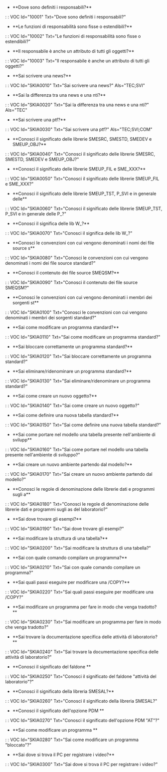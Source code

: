 - \*\*Dove sono definiti i responsabili?\*\*

 :  : VOC Id="10001" Txt="Dove sono definiti i responsabili?"
- \*\*Le funzioni di responsabilità sono fisse o estendibili?\*\*

 :  : VOC Id="10002" Txt="Le funzioni di responsabilità sono fisse o estendibili?"
- \*\*Il responsabile è anche un attributo di tutti gli oggetti?\*\*

 :  : VOC Id="10003" Txt="Il responsabile è anche un attributo di tutti gli oggetti?"
- \*\*Sai scrivere una news?\*\*

 :  : VOC Id="SKIA0010" Txt="Sai scrivere una news?" Als="TEC;SVI"
- \*\*Sai la differenza tra una news e una nti?\*\*

 :  : VOC Id="SKIA0020" Txt="Sai la differenza tra una news e una nti?" Als="TEC"
- \*\*Sai scrivere una ptf?\*\*

 :  : VOC Id="SKIA0030" Txt="Sai scrivere una ptf?" Als="TEC;SVI;COM"
- \*\*Conosci il significato delle librerie SMESRC, SMESTD, SMEDEV e SMEUP_OBJ?\*\*

 :  : VOC Id="SKIA0040" Txt="Conosci il significato delle librerie SMESRC, SMESTD, SMEDEV e SMEUP_OBJ?"
- \*\*Conosci il significato delle librerie SMEUP_FIL e SME_XXX?\*\*

 :  : VOC Id="SKIA0050" Txt="Conosci il significato delle librerie SMEUP_FIL e SME_XXX?"
- \*\*Conosci il significato delle librerie SMEUP_TST, P_SVI e in generale delle\*\*

 :  : VOC Id="SKIA0060" Txt="Conosci il significato delle librerie SMEUP_TST, P_SVI e in generale delle P_?"
- \*\*Conosci il significa delle lib W_?\*\*

 :  : VOC Id="SKIA0070" Txt="Conosci il significa delle lib W_?"
- \*\*Conosci le convenzioni con cui vengono denominati i nomi dei file source s\*\*

 :  : VOC Id="SKIA0080" Txt="Conosci le convenzioni con cui vengono denominati i nomi dei file source standard?"
- \*\*Conosci il contenuto dei file source SMEQSM?\*\*

 :  : VOC Id="SKIA0090" Txt="Conosci il contenuto dei file source SMEQSM?"
- \*\*Conosci le convenzioni con cui vengono denominati i membri dei sorgenti st\*\*

 :  : VOC Id="SKIA0100" Txt="Conosci le convenzioni con cui vengono denominati i membri dei sorgenti standard?"
- \*\*Sai come modificare un programma standard?\*\*

 :  : VOC Id="SKIA0110" Txt="Sai come modificare un programma standard?"
- \*\*Sai bloccare correttamente un programma standard?\*\*

 :  : VOC Id="SKIA0120" Txt="Sai bloccare correttamente un programma standard?"
- \*\*Sai eliminare/ridenominare un programma standard?\*\*

 :  : VOC Id="SKIA0130" Txt="Sai eliminare/ridenominare un programma standard?"
- \*\*Sai come creare un nuovo oggetto?\*\*

 :  : VOC Id="SKIA0140" Txt="Sai come creare un nuovo oggetto?"
- \*\*Sai come definire una nuova tabella standard?\*\*

 :  : VOC Id="SKIA0150" Txt="Sai come definire una nuova tabella standard?"
- \*\*Sai come portare nel modello una tabella presente nell'ambiente di svilupp\*\*

 :  : VOC Id="SKIA0160" Txt="Sai come portare nel modello una tabella presente nell'ambiente di sviluppo?"
- \*\*Sai creare un nuovo ambiente partendo dal modello?\*\*

 :  : VOC Id="SKIA0170" Txt="Sai creare un nuovo ambiente partendo dal modello?"
- \*\*Conosci le regole di denominazione delle librerie dati e programmi sugli a\*\*

 :  : VOC Id="SKIA0180" Txt="Conosci le regole di denominazione delle librerie dati e programmi sugli as del laboratorio?"
- \*\*Sai dove trovare gli esempi?\*\*

 :  : VOC Id="SKIA0190" Txt="Sai dove trovare gli esempi?"
- \*\*Sai modificare la struttura di una tabella?\*\*

 :  : VOC Id="SKIA0200" Txt="Sai modificare la struttura di una tabella?"
- \*\*Sai con quale comando compilare un programma?\*\*

 :  : VOC Id="SKIA0210" Txt="Sai con quale comando compilare un programma?"
- \*\*Sai quali passi eseguire per modificare una /COPY?\*\*

 :  : VOC Id="SKIA0220" Txt="Sai quali passi eseguire per modificare una /COPY?"
- \*\*Sai modificare un programma per fare in modo che venga tradotto?\*\*

 :  : VOC Id="SKIA0230" Txt="Sai modificare un programma per fare in modo che venga tradotto?"
- \*\*Sai trovare la documentazione specifica delle attività di laboratorio?\*\*

 :  : VOC Id="SKIA0240" Txt="Sai trovare la documentazione specifica delle attività di laboratorio?"
- \*\*Conosci il significato del faldone \*\*

 :  : VOC Id="SKIA0250" Txt="Conosci il significato del faldone "attività del laboratorio"?"
- \*\*Conosci il significato della libreria SMESAL?\*\*

 :  : VOC Id="SKIA0260" Txt="Conosci il significato della libreria SMESAL?"
- \*\*Conosci il significato dell'opzione PDM \*\*

 :  : VOC Id="SKIA0270" Txt="Conosci il significato dell'opzione PDM "AT"?"
- \*\*Sai come modificare un programma \*\*

 :  : VOC Id="SKIA0280" Txt="Sai come modificare un programma "bloccato"?"
- \*\*Sai dove si trova il PC per registrare i video?\*\*

 :  : VOC Id="SKIA0300" Txt="Sai dove si trova il PC per registrare i video?"
